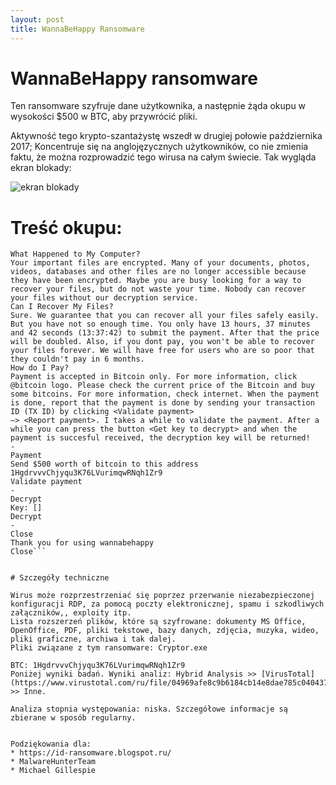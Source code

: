 ```yaml
---
layout: post
title: WannaBeHappy Ransomware
---
```


# WannaBeHappy ransomware

Ten ransomware szyfruje dane użytkownika, a następnie żąda okupu w wysokości $500 w BTC, aby przywrócić pliki. 

Aktywność tego krypto-szantażystę wszedł w drugiej połowie października 2017; Koncentruje się na anglojęzycznych użytkowników, co nie zmienia faktu, że można rozprowadzić tego wirusa na całym świecie. Tak wygląda ekran blokady:

![ekran blokady](https://2.bp.blogspot.com/-D7t_UfLeN5E/WfI3g4aUwEI/AAAAAAAAHk0/V-9r1bAjqaILl37ZHprnlvoGRPpugsjAQCLcBGAs/s320/lock-note.jpg)

# Treść okupu:
```Ooops your files have been encrypted
What Happened to My Computer?
Your important files are encrypted. Many of your documents, photos, videos, databases and other files are no longer accessible because they have been encrypted. Maybe you are busy looking for a way to recover your files, but do not waste your time. Nobody can recover your files without our decryption service.
Can I Recover My Files?
Sure. We guarantee that you can recover all your files safely easily. But you have not so enough time. You only have 13 hours, 37 minutes and 42 seconds (13:37:42) to submit the payment. After that the price will be doubled. Also, if you dont pay, you won't be able to recover your files forever. We will have free for users who are so poor that they couldn't pay in 6 months.
How do I Pay?
Payment is accepted in Bitcoin only. For more information, click @bitcoin logo. Please check the current price of the Bitcoin and buy some bitcoins. For more information, check internet. When the payment is done, report that the payment is done by sending your transaction ID (TX ID) by clicking <Validate payment>
—> <Report payment>. I takes a while to validate the payment. After a while you can press the button <Get key to decrypt> and when the payment is succesful received, the decryption key will be returned!
-
Payment
Send $500 worth of bitcoin to this address
1HgdrvvvChjyqu3K76LVurimqwRNqh1Zr9
Validate payment
-
Decrypt
Key: []
Decrypt
-
Close
Thank you for using wannabehappy
Close```


# Szczegóły techniczne

Wirus może rozprzestrzeniać się poprzez przerwanie niezabezpieczonej konfiguracji RDP, za pomocą poczty elektronicznej, spamu i szkodliwych załączników,, exploity itp. 
Lista rozszerzeń plików, które są szyfrowane: dokumenty MS Office, OpenOffice, PDF, pliki tekstowe, bazy danych, zdjęcia, muzyka, wideo, pliki graficzne, archiwa i tak dalej. 
Pliki związane z tym ransomware: Cryptor.exe

BTC: 1HgdrvvvChjyqu3K76LVurimqwRNqh1Zr9 
Poniżej wyniki badań. Wyniki analiz: Hybrid Analysis >> [VirusTotal](https://www.virustotal.com/ru/file/04969afe8c9b6184cb14e8dae785c040437e9963d1ced1145d4f66e9191925e1/analysis/1509024429/) >> Inne.

Analiza stopnia występowania: niska. Szczegółowe informacje są zbierane w sposób regularny. 


Podziękowania dla:
* https://id-ransomware.blogspot.ru/
* MalwareHunterTeam
* Michael Gillespie
